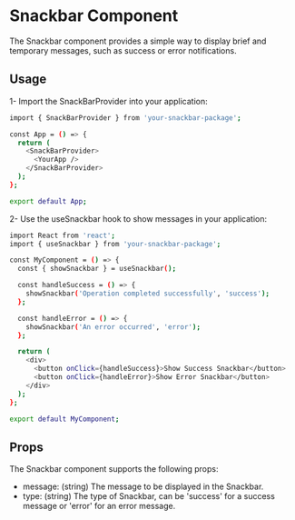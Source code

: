 # Snackbar Component

The Snackbar component provides a simple way to display brief and temporary messages, such as success or error notifications.

## Usage

1- Import the SnackBarProvider into your application:
```bash
import { SnackBarProvider } from 'your-snackbar-package';

const App = () => {
  return (
    <SnackBarProvider>
      <YourApp />
    </SnackBarProvider>
  );
};

export default App;
```
2- Use the useSnackbar hook to show messages in your application:
```bash
import React from 'react';
import { useSnackbar } from 'your-snackbar-package';

const MyComponent = () => {
  const { showSnackbar } = useSnackbar();

  const handleSuccess = () => {
    showSnackbar('Operation completed successfully', 'success');
  };

  const handleError = () => {
    showSnackbar('An error occurred', 'error');
  };

  return (
    <div>
      <button onClick={handleSuccess}>Show Success Snackbar</button>
      <button onClick={handleError}>Show Error Snackbar</button>
    </div>
  );
};

export default MyComponent;
```

## Props
The Snackbar component supports the following props:

- message: (string) The message to be displayed in the Snackbar.
- type: (string) The type of Snackbar, can be 'success' for a success message or 'error' for an error message.
